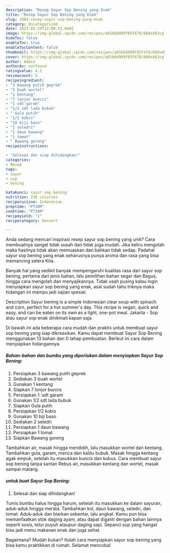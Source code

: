 ```yaml
---
description: "Resep Sayur Sop Bening yang Enak"
title: "Resep Sayur Sop Bening yang Enak"
slug: 1003-resep-sayur-sop-bening-yang-enak
category: Uncategorized
date: 2023-01-29T12:00:53.040Z
image: https://img-global.cpcdn.com/recipes/a01b6d989f85f478/680x482cq70/sayur-sop-bening-foto-resep-utama.jpg
hideToc: false
enableToc: true
enableTocContent: false
thumbnail: https://img-global.cpcdn.com/recipes/a01b6d989f85f478/680x482cq70/sayur-sop-bening-foto-resep-utama.jpg
cover: https://img-global.cpcdn.com/recipes/a01b6d989f85f478/680x482cq70/sayur-sop-bening-foto-resep-utama.jpg
author: Admin
authorAv: notfound
ratingvalue: 4.2
reviewcount: 5
recipeingredient:
- "3 bawang putih geprek"
- "3 buah wortel"
- "1 kentang"
- "7 lonjor buncis"
- "1 sdt garam"
- "1/2 sdt lada bubuk"
- " Gula putih"
- "1/2 kobis"
- "10 biji baso"
- "2 seledri"
- "1 daun bawang"
- "1 tomat"
- " Bawang goreng"
recipeinstructions:

- "Selesai dan siap dihidangkan!"
categories:
- Resep
tags:
- sayur
- sop
- bening

katakunci: sayur sop bening 
nutrition: 236 calories
recipecuisine: Indonesian
preptime: "PT18M"
cooktime: "PT36M"
recipeyield: "1"
recipecategory: Dessert

---
```





Anda sedang mencari inspirasi resep sayur sop bening yang unik? Cara membuatnya sangat tidak susah dan tidak juga mudah. Jika keliru mengolah maka hasilnya tidak akan memuaskan dan bahkan tidak sedap. Padahal sayur sop bening yang enak seharusnya punya aroma dan rasa yang bisa memancing selera Kita.





Banyak hal yang sedikit banyak mempengaruhi kualitas rasa dari sayur sop bening, pertama dari jenis bahan, lalu pemilihan bahan segar dan Bagus, hingga cara mengolah dan menyajikannya. Tidak usah pusing kalau ingin menyiapkan sayur sop bening yang enak,      asal sudah tahu triknya maka hidangan ini mampu jadi sajian spesial.














Description Sayur bening is a simple Indonesian clear soup with spinach and corn, perfect for a hot summer&#39;s day. This recipe is vegan, quick and easy, and can be eaten on its own as a light, one-pot meal. Jakarta - Sop atau sayur sop enak dinikmati kapan saja.






Di bawah ini ada beberapa cara mudah dan praktis untuk membuat sayur sop bening yang siap dikreasikan. Kamu dapat membuat Sayur Sop Bening menggunakan 13 bahan dan 0 tahap pembuatan. Berikut ini cara dalam menyiapkan hidangannya.

<!--inarticleads1-->

##### Bahan-bahan dan bumbu yang diperlukan dalam menyiapkan Sayur Sop Bening:

1. Persiapkan 3 bawang putih geprek
1. Sediakan 3 buah wortel
1. Gunakan 1 kentang
1. Siapkan 7 lonjor buncis
1. Persiapkan 1 :sdt garam
1. Gunakan 1/2 sdt lada bubuk
1. Siapkan  Gula putih
1. Persiapkan 1/2 kobis
1. Gunakan 10 biji baso
1. Sediakan 2 seledri
1. Persiapkan 1 daun bawang
1. Persiapkan 1 tomat
1. Siapkan  Bawang goreng


Tambahkan air, masak hingga mendidih, lalu masukkan wortel dan kentang. Tambahkan gula, garam, merica dan kaldu bubuk. Masak hingga kentang agak empuk, setelah itu masukkan buncis dan kubus. Cara membuat sayur sop bening tanpa santan Rebus air, masukkan kentang dan wortel, masak sampai matang. 

<!--inarticleads2-->

#####  untuk buat Sayur Sop Bening:


1. Selesai dan siap dihidangkan!

Tumis bumbu halus hingga harum, setelah itu masukkan ke dalam sayuran, aduk-aduk hingga merata. Tambahkan kol, daun bawang, seledri, dan tomat. Aduk-aduk dan biarkan sebentar, lalu angkat. Kamu pun bisa memanfaatkan stok daging ayam, atau dapat diganti dengan bahan lainnya seperti sosis, telur puyuh ataupun daging sapi. Sepanci sup yang hangat bisa jadi menu makanan enak dan juga sehat. 

Bagaimana? Mudah bukan? Itulah cara menyiapkan sayur sop bening yang bisa kamu praktikkan di rumah. Selamat mencoba!
